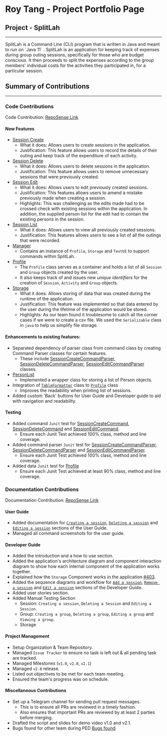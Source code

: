 # Roy Tang - Project Portfolio Page

## Project - SplitLah
<hr>
SplitLah is a Command Line (CLI) program that is written in Java and meant to run on `Java 11` . SplitLah is an 
application for keeping track of expenses during group outing sessions, specifically for those 
who are budget conscious. It then proceeds to split the expenses according to the group members' individual costs for 
the activities they participated in, for a particular session.


## Summary of Contributions
<hr>

### Code Contributions
Code Contribution: [RepoSense Link](https://nus-cs2113-ay2122s2.github.io/tp-dashboard/?search=&sort=totalCommits%20dsc&sortWithin=title&timeframe=commit&mergegroup=&groupSelect=groupByRepos&breakdown=true&checkedFileTypes=docs~functional-code~test-code~other&since=2022-02-18&tabOpen=true&tabType=authorship&tabAuthor=froststein&tabRepo=AY2122S2-CS2113T-T10-1%2Ftp%5Bmaster%5D&authorshipIsMergeGroup=false&authorshipFileTypes=functional-code~test-code~other&authorshipIsBinaryFileTypeChecked=false)
#### New Features
* [Session Create](https://github.com/AY2122S2-CS2113T-T10-1/tp/blob/master/src/main/java/seedu/splitlah/command/SessionCreateCommand.java)
  * What it does: Allows users to create sessions in the application.
  * Justification: This feature allows users to record the details of their outing and keep track of the expenditure of each activity.
* [Session Delete](https://github.com/AY2122S2-CS2113T-T10-1/tp/blob/master/src/main/java/seedu/splitlah/command/SessionDeleteCommand.java)
  * What it does: Allows users to delete sessions in the application.
  * Justification: This feature allows users to remove unnecessary sessions that were previously created.
* [Session Edit](https://github.com/AY2122S2-CS2113T-T10-1/tp/blob/master/src/main/java/seedu/splitlah/command/SessionEditCommand.java) 
  * What it does: Allows users to edit previously created sessions.
  * Justification: This features allows users to amend a mistake previously made when creating a session.
  * Highlights: This was challenging as the edits made had to be crossed check with existing sessions within the application.
                In addition, the supplied person list for the edit had to contain the existing persons in the session.
* [Session List](https://github.com/AY2122S2-CS2113T-T10-1/tp/blob/master/src/main/java/seedu/splitlah/command/SessionListCommand.java)
  * What it does: Allows users to view all previously created sessions.
  * Justification: This features allows users to see a list of all the outings that were recorded.
* [Manager](https://github.com/AY2122S2-CS2113T-T10-1/tp/blob/master/src/main/java/seedu/splitlah/data/Manager.java)
  * Contains an instance of `Profile`, `Storage` and `TextUI` to support commands within SplitLah.
* [Profile](https://github.com/AY2122S2-CS2113T-T10-1/tp/blob/master/src/main/java/seedu/splitlah/data/Profile.java)
  * The `Profile` class serves as a container and holds a list of all `Session` and `Group` objects created by the user.
  * It also keeps track of and issues new _unique identifiers_ for the creation of `Session`, `Activity` and `Group` objects.
* [Storage](https://github.com/AY2122S2-CS2113T-T10-1/tp/blob/master/src/main/java/seedu/splitlah/storage/Storage.java)
  * What it does: Allows storing of data that was created during the runtime of the application.
  * Justification: This feature was implemented so that data entered by the user during the lifetime of the application would be stored.
  * Highlights: As our team found it troublesome to catch all the corner cases if we were to create a csv file. 
                We used the `Serializable` class in `java` to help us simplify file storage.

#### Enhancements to existing features:
* Separated dependency of parser class from command class by creating Command Parser classes for certain features.
  * These include [SessionCreateCommandParser](https://github.com/AY2122S2-CS2113T-T10-1/tp/blob/master/src/main/java/seedu/splitlah/parser/commandparser/SessionCreateCommandParser.java),
    [SessionDeleteCommandParser](https://github.com/AY2122S2-CS2113T-T10-1/tp/blob/master/src/main/java/seedu/splitlah/parser/commandparser/SessionDeleteCommandParser.java), 
    [SessionEditCommandParser](https://github.com/AY2122S2-CS2113T-T10-1/tp/blob/master/src/main/java/seedu/splitlah/parser/commandparser/SessionEditCommandParser.java) classes.
* [PersonList](https://github.com/AY2122S2-CS2113T-T10-1/tp/blob/master/src/main/java/seedu/splitlah/data/PersonList.java)
  * Implemented a wrapper class for storing a list of Person objects.
* Integration of [`TableFormatter`](https://github.com/AY2122S2-CS2113T-T10-1/tp/blob/master/src/main/java/seedu/splitlah/ui/TableFormatter.java) class to
  [`Profile`](https://github.com/AY2122S2-CS2113T-T10-1/tp/blob/master/src/main/java/seedu/splitlah/data/Profile.java) class
  * Improves the readability when printing list of sessions.
* Added custom 'Back' buttons for User Guide and Developer guide to aid with navigation and readability.


#### Testing
* Added command `Junit` test for 
  [SessionCreateCommand](https://github.com/AY2122S2-CS2113T-T10-1/tp/blob/master/src/test/java/seedu/splitlah/command/SessionCreateCommandTest.java), 
[SessionDeleteCommand](https://github.com/AY2122S2-CS2113T-T10-1/tp/blob/master/src/test/java/seedu/splitlah/command/SessionDeleteCommandTest.java) and 
[SessionEditCommand](https://github.com/AY2122S2-CS2113T-T10-1/tp/blob/master/src/test/java/seedu/splitlah/command/SessionEditCommandTest.java).
  * Ensure each Junit Test achieved 100% class, method and line coverage.
* Added command parser `Junit` test for
  [SessionCreateCommandParser](https://github.com/AY2122S2-CS2113T-T10-1/tp/blob/master/src/test/java/seedu/splitlah/parser/commandparser/SessionCreateCommandParserTest.java),
  [SessionDeleteCommandParser](https://github.com/AY2122S2-CS2113T-T10-1/tp/blob/master/src/test/java/seedu/splitlah/parser/commandparser/SessionDeleteCommandParserTest.java) and
  [SessionEditCommandParser](https://github.com/AY2122S2-CS2113T-T10-1/tp/blob/master/src/test/java/seedu/splitlah/parser/commandparser/SessionEditCommandParserTest.java).
  * Ensure each Junit Test achieved 100% class, method and line coverage.
* Added data `Junit` test for 
  [Profile](https://github.com/AY2122S2-CS2113T-T10-1/tp/blob/master/src/test/java/seedu/splitlah/data/Profile.java)
  * Ensure each Junit Test achieved at least 90% class, method and line coverage.
### Documentation Contributions
Documentation Contribution: [RepoSense Link](https://nus-cs2113-ay2122s2.github.io/tp-dashboard/?search=&sort=totalCommits%20dsc&sortWithin=title&timeframe=commit&mergegroup=&groupSelect=groupByRepos&breakdown=true&checkedFileTypes=docs~functional-code~test-code~other&since=2022-02-18&tabOpen=true&tabType=authorship&tabAuthor=froststein&tabRepo=AY2122S2-CS2113T-T10-1%2Ftp%5Bmaster%5D&authorshipIsMergeGroup=false&authorshipFileTypes=docs&authorshipIsBinaryFileTypeChecked=false)

#### User Guide
* Added documentation for [`Creating a session`](https://ay2122s2-cs2113t-t10-1.github.io/tp/UserGuide.html#creating-a-session-session-create),
  [`Deleting a session`](https://ay2122s2-cs2113t-t10-1.github.io/tp/UserGuide.html#deleting-a-session-session-delete) and
  [`Editing a session`](https://ay2122s2-cs2113t-t10-1.github.io/tp/UserGuide.html#editing-a-session-session-edit) sections of the User Guide.
* Managed all command screenshots for the user guide.

#### Developer Guide
* Added the introduction and a how to use section.
* Added the application's architecture diagram and component interaction diagram to show how each internal component of the application works together.
* Explained how the `Storage` Component works in the application [#403](https://github.com/AY2122S2-CS2113T-T10-1/tp/pull/403/files).
* Added the sequence diagrams and workflow for [`Add a session`](https://ay2122s2-cs2113t-t10-1.github.io/tp/DeveloperGuide.html#add-a-session),
  [`Remove a session`](https://ay2122s2-cs2113t-t10-1.github.io/tp/DeveloperGuide.html#remove-a-session) and
  [`Edit a session`](https://ay2122s2-cs2113t-t10-1.github.io/tp/DeveloperGuide.html#edit-a-session) sections of the Developer Guide.
* Added user stories section.
* Added Manual Testing Section
  * Session: `Creating a session`, `Deleting a Session` and `Editing a Session`.
  * Group: `Creating a group`, `Deleting a group`, `Editing a group` and `Viewing a group`.
  * Storage

#### Project Management
* Setup Organization & Team Repository.
* Managed `Issue Tracker` to ensure no task is left out & all pending task are tracked.
* Managed Milestones (`v1.0`, `v2.0`, `v2.1`)
* Managed `v2.0` release.
* Listed out objectives to be met for each team meeting.
* Ensured the team's progress was on schedule.

#### Miscellaneous Contributions
* Set up a Telegram channel for sending pull request messages.
    * This is to ensure all PRs are reviewed in a timely fashion.
    * Also ensures that important PRs are reviewed by at least 2 parties before merging.
* Drafted the script and slides for demo video v1.0 and v2.1.
* Bugs found for other team during PED [Bugs found](https://github.com/froststein/ped/issues)
